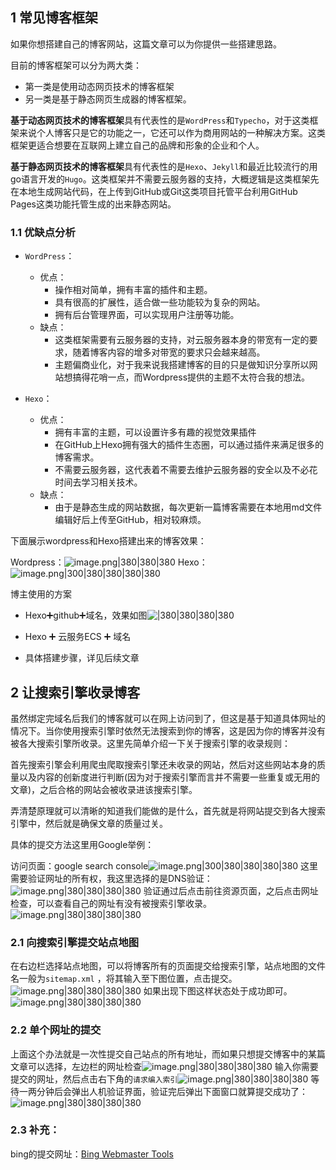 ## 1 常见博客框架

如果你想搭建自己的博客网站，这篇文章可以为你提供一些搭建思路。

目前的博客框架可以分为两大类：
- 第一类是使用动态网页技术的博客框架
- 另一类是基于静态网页生成器的博客框架。

**基于动态网页技术的博客框架**具有代表性的是`WordPress`和`Typecho`，对于这类框架来说个人博客只是它的功能之一，它还可以作为商用网站的一种解决方案。这类框架更适合想要在互联网上建立自己的品牌和形象的企业和个人。

**基于静态网页技术的博客框架**具有代表性的是`Hexo`、`Jekyll`和最近比较流行的用go语言开发的`Hugo`。这类框架并不需要云服务器的支持，大概逻辑是这类框架先在本地生成网站代码，在上传到GitHub或Git这类项目托管平台利用GitHub Pages这类功能托管生成的出来静态网站。

### 1.1 优缺点分析

- `WordPress`：
	- 优点：
		- 操作相对简单，拥有丰富的插件和主题。
		- 具有很高的扩展性，适合做一些功能较为复杂的网站。
		- 拥有后台管理界面，可以实现用户注册等功能。
	- 缺点：
		- 这类框架需要有云服务器的支持，对云服务器本身的带宽有一定的要求，随着博客内容的增多对带宽的要求只会越来越高。
		- 主题偏商业化，对于我来说我搭建博客的目的只是做知识分享所以网站想搞得花哨一点，而Wordpress提供的主题不太符合我的想法。

- `Hexo`：
	- 优点：
		- 拥有丰富的主题，可以设置许多有趣的视觉效果插件
		- 在GitHub上Hexo拥有强大的插件生态圈，可以通过插件来满足很多的博客需求。
		- 不需要云服务器，这代表着不需要去维护云服务器的安全以及不必花时间去学习相关技术。
	- 缺点：
		- 由于是静态生成的网站数据，每次更新一篇博客需要在本地用md文件编辑好后上传至GitHub，相对较麻烦。

下面展示wordpress和Hexo搭建出来的博客效果：

Wordpress：![image.png|380|380|380](https://image-for.oss-cn-guangzhou.aliyuncs.com/2024/04/ee71f45c3c58ac8d617677e367897b17.png)
Hexo：![image.png|300|380|380|380|380](https://image-for.oss-cn-guangzhou.aliyuncs.com/2024/04/2e4e6bb988e8849248cfde9a386edf7f.png)


博主使用的方案

- Hexo➕github➕域名，效果如图![|380|380|380|380](https://image-for.oss-cn-guangzhou.aliyuncs.com/2024/04/835ef54a1d850b97caed819631a33d65.png)
- Hexo ➕ 云服务ECS ➕ 域名

- 具体搭建步骤，详见后续文章

## 2 让搜索引擎收录博客

虽然绑定完域名后我们的博客就可以在网上访问到了，但这是基于知道具体网址的情况下。当你使用搜索引擎时依然无法搜索到你的博客，这是因为你的博客并没有被各大搜索引擎所收录。这里先简单介绍一下关于搜索引擎的收录规则：

首先搜索引擎会利用爬虫爬取搜索引擎还未收录的网站，然后对这些网站本身的质量以及内容的创新度进行判断(因为对于搜索引擎而言并不需要一些重复或无用的文章)，之后合格的网站会被收录进该搜索引擎。

弄清楚原理就可以清晰的知道我们能做的是什么，首先就是将网站提交到各大搜索引擎中，然后就是确保文章的质量过关。

具体的提交方法这里用Google举例：

访问页面：google search console![image.png|300|380|380|380|380](https://image-for.oss-cn-guangzhou.aliyuncs.com/2024/04/725a2b13d31bad006600f89a2f819b2d.png)
这里需要验证网址的所有权，我这里选择的是DNS验证：![image.png|380|380|380|380](https://image-for.oss-cn-guangzhou.aliyuncs.com/2024/04/636a9a372f93c94283c2bc8a5979de7c.png)
验证通过后点击前往资源页面，之后点击网址检查，可以查看自己的网址有没有被搜索引擎收录。![image.png|380|380|380|380](https://image-for.oss-cn-guangzhou.aliyuncs.com/2024/04/1cb2706164e82049cbfbc4a409e1fa77.png)
### 2.1 向搜索引擎提交站点地图

在右边栏选择站点地图，可以将博客所有的页面提交给搜索引擎，站点地图的文件名一般为`sitemap.xml` ，将其输入至下图位置，点击提交。![image.png|380|380|380|380](https://image-for.oss-cn-guangzhou.aliyuncs.com/2024/04/07e8a4475343849306ff0584a18a0c84.png)
如果出现下图这样状态处于成功即可。![image.png|380|380|380|380](https://image-for.oss-cn-guangzhou.aliyuncs.com/2024/04/34c7246e08d21cb560f72efd9f37edda.png)
### 2.2 单个网址的提交

上面这个办法就是一次性提交自己站点的所有地址，而如果只想提交博客中的某篇文章可以选择，左边栏的网址检查![image.png|380|380|380|380](https://image-for.oss-cn-guangzhou.aliyuncs.com/2024/04/aa9c78e0231ad0f81d9fb74f267fdcf5.png)
输入你需要提交的网址，然后点击右下角的`请求编入索引`![image.png|380|380|380|380](https://image-for.oss-cn-guangzhou.aliyuncs.com/2024/04/a15afa6403d4841ab8ba550ba4983357.png)
等待一两分钟后会弹出人机验证界面，验证完后弹出下面窗口就算提交成功了：![image.png|380|380|380|380](https://image-for.oss-cn-guangzhou.aliyuncs.com/2024/04/3cae6d0584ededde8fa4d4d9fe08403e.png)
### 2.3 补充：

bing的提交网址：[Bing Webmaster Tools](https://www.bing.com/webmasters/about "Bing Webmaster Tools")